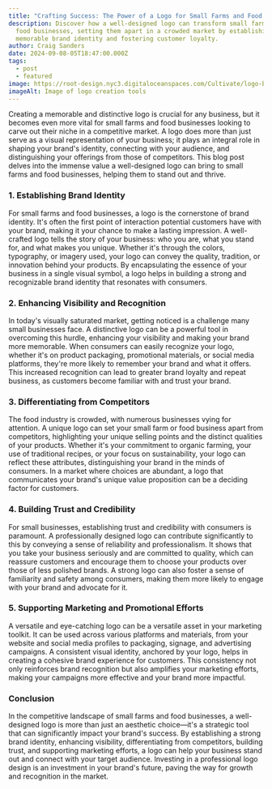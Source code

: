 ```yaml
---
title: "Crafting Success: The Power of a Logo for Small Farms and Food Businesses"
description: Discover how a well-designed logo can transform small farms and
  food businesses, setting them apart in a crowded market by establishing a
  memorable brand identity and fostering customer loyalty.
author: Craig Sanders
date: 2024-09-08-05T18:47:00.000Z
tags:
  - post
  - featured
image: https://root-design.nyc3.digitaloceanspaces.com/Cultivate/logo-be-creative-inspiration-design-concept%20(1).webp
imageAlt: Image of logo creation tools
---
```

Creating a memorable and distinctive logo is crucial for any business, but it becomes even more vital for small farms and food businesses looking to carve out their niche in a competitive market. A logo does more than just serve as a visual representation of your business; it plays an integral role in shaping your brand's identity, connecting with your audience, and distinguishing your offerings from those of competitors. This blog post delves into the immense value a well-designed logo can bring to small farms and food businesses, helping them to stand out and thrive.

### 1. Establishing Brand Identity

For small farms and food businesses, a logo is the cornerstone of brand identity. It's often the first point of interaction potential customers have with your brand, making it your chance to make a lasting impression. A well-crafted logo tells the story of your business: who you are, what you stand for, and what makes you unique. Whether it's through the colors, typography, or imagery used, your logo can convey the quality, tradition, or innovation behind your products. By encapsulating the essence of your business in a single visual symbol, a logo helps in building a strong and recognizable brand identity that resonates with consumers.

### 2. Enhancing Visibility and Recognition

In today's visually saturated market, getting noticed is a challenge many small businesses face. A distinctive logo can be a powerful tool in overcoming this hurdle, enhancing your visibility and making your brand more memorable. When consumers can easily recognize your logo, whether it's on product packaging, promotional materials, or social media platforms, they're more likely to remember your brand and what it offers. This increased recognition can lead to greater brand loyalty and repeat business, as customers become familiar with and trust your brand.

### 3. Differentiating from Competitors

The food industry is crowded, with numerous businesses vying for attention. A unique logo can set your small farm or food business apart from competitors, highlighting your unique selling points and the distinct qualities of your products. Whether it's your commitment to organic farming, your use of traditional recipes, or your focus on sustainability, your logo can reflect these attributes, distinguishing your brand in the minds of consumers. In a market where choices are abundant, a logo that communicates your brand's unique value proposition can be a deciding factor for customers.

### 4. Building Trust and Credibility

For small businesses, establishing trust and credibility with consumers is paramount. A professionally designed logo can contribute significantly to this by conveying a sense of reliability and professionalism. It shows that you take your business seriously and are committed to quality, which can reassure customers and encourage them to choose your products over those of less polished brands. A strong logo can also foster a sense of familiarity and safety among consumers, making them more likely to engage with your brand and advocate for it.

### 5. Supporting Marketing and Promotional Efforts

A versatile and eye-catching logo can be a versatile asset in your marketing toolkit. It can be used across various platforms and materials, from your website and social media profiles to packaging, signage, and advertising campaigns. A consistent visual identity, anchored by your logo, helps in creating a cohesive brand experience for customers. This consistency not only reinforces brand recognition but also amplifies your marketing efforts, making your campaigns more effective and your brand more impactful.

### Conclusion

In the competitive landscape of small farms and food businesses, a well-designed logo is more than just an aesthetic choice—it's a strategic tool that can significantly impact your brand's success. By establishing a strong brand identity, enhancing visibility, differentiating from competitors, building trust, and supporting marketing efforts, a logo can help your business stand out and connect with your target audience. Investing in a professional logo design is an investment in your brand's future, paving the way for growth and recognition in the market.
